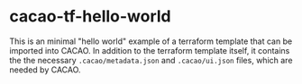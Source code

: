 # cacao-tf-hello-world

This is an minimal "hello world" example of a terraform template that can be imported into CACAO. In addition to the terraform template itself, it contains the the necessary `.cacao/metadata.json` and `.cacao/ui.json` files, which are needed by CACAO.